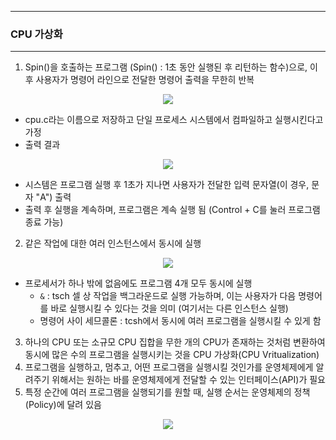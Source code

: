 -----
### CPU 가상화
-----
1. Spin()을 호출하는 프로그램 (Spin() : 1초 동안 실행된 후 리턴하는 함수)으로, 이후 사용자가 명령어 라인으로 전달한 명령어 출력을 무한히 반복
<div align="center">
<img src="https://github.com/user-attachments/assets/4cbeb836-5e8e-48f4-9a96-8a2d7fecdb5f">
</div>

  - cpu.c라는 이름으로 저장하고 단일 프로세스 시스템에서 컴파일하고 실행시킨다고 가정
  - 출력 결과
<div align="center">
<img src="https://github.com/user-attachments/assets/aeb0acfb-c1d0-4474-877a-9f3dfbc96281">
</div>

   - 시스템은 프로그램 실행 후 1초가 지나면 사용자가 전달한 입력 문자열(이 경우, 문자 "A") 출력
   - 출력 후 실행을 계속하며, 프로그램은 계속 실행 됨 (Control + C를 눌러 프로그램 종료 가능)

2. 같은 작업에 대한 여러 인스턴스에서 동시에 실행
<div align="center">
<img src="https://github.com/user-attachments/assets/2776929e-b346-4b33-9cf3-628b5113321c">
</div>

   - 프로세서가 하나 밖에 없음에도 프로그램 4개 모두 동시에 실행
     + ```&``` : tsch 셀 상 작업을 백그라운드로 실행 가능하며, 이는 사용자가 다음 명령어를 바로 실행시킬 수 있다는 것을 의미 (여기서는 다른 인스턴스 실행)
     + 명령어 사이 세므콜론 : tcsh에서 동시에 여러 프로그램을 실행시킬 수 있게 함

3. 하나의 CPU 또는 소규모 CPU 집합을 무한 개의 CPU가 존재하는 것처럼 변환하여 동시에 많은 수의 프로그램을 실행시키는 것을 CPU 가상화(CPU Vritualization)
4. 프로그램을 실행하고, 멈추고, 어떤 프로그램을 실행시킬 것인가를 운영체제에게 알려주기 위해서는 원하는 바를 운영체제에게 전달할 수 있는 인터페이스(API)가 필요
5. 특정 순간에 여러 프로그램을 실행되기를 원할 때, 실행 순서는 운영체제의 정책(Policy)에 달려 있음
<div align="center">
<img src="https://github.com/user-attachments/assets/68b5df30-cf0f-41e0-ac16-896d945fa6a3">
</div>
